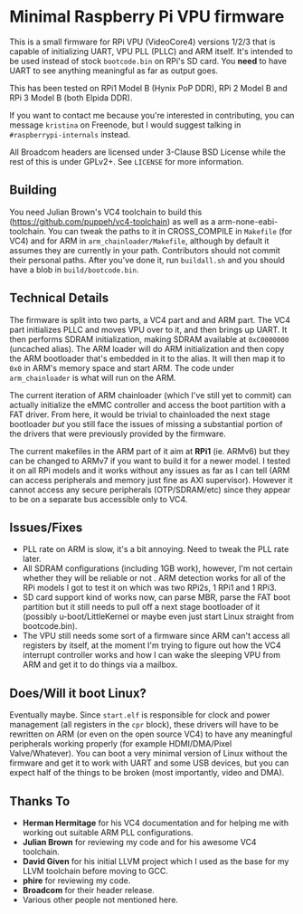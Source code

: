 # Minimal Raspberry Pi VPU firmware
This is a small firmware for RPi VPU (VideoCore4) versions 1/2/3 that is capable of initializing UART, VPU PLL (PLLC) and ARM itself. It's intended to be used instead of stock `bootcode.bin` on RPi's SD card. You **need** to have UART to see anything meaningful as far as output goes.

This has been tested on RPi1 Model B (Hynix PoP DDR), RPi 2 Model B and RPi 3 Model B (both Elpida DDR). 

If you want to contact me because you're interested in contributing, you can message `kristina` on Freenode, but I would suggest talking in `#raspberrypi-internals` instead.

All Broadcom headers are licensed under 3-Clause BSD License while the rest of this is under GPLv2+. See `LICENSE` for more information.

## Building

You need Julian Brown's VC4 toolchain to build this (https://github.com/puppeh/vc4-toolchain) as well as a arm-none-eabi-toolchain. You can tweak the paths to it in CROSS_COMPILE in `Makefile` (for VC4) and for ARM in `arm_chainloader/Makefile`, although by default it assumes they are currently in your path. Contributors should not commit their personal paths. After you've done it, run `buildall.sh` and you should have a blob in `build/bootcode.bin`. 

## Technical Details
The firmware is split into two parts, a VC4 part and and ARM part. The VC4 part initializes PLLC and moves VPU over to it, and then brings up UART. It then performs SDRAM initialization, making SDRAM available at `0xC0000000` (uncached alias). The ARM loader will do ARM initialization and then copy the ARM bootloader that's embedded in it to the alias. It will then map it to `0x0` in ARM's memory space and start ARM. The code under `arm_chainloader` is what will run on the ARM. 

The current iteration of ARM chainloader (which I've still yet to commit) can actually initialize the eMMC controller and access the boot partition with a FAT driver. From here, it would be trivial to chainloaded the next stage bootloader *but* you still face the issues of missing a substantial portion of the drivers that were previously provided by the firmware.

The current makefiles in the ARM part of it aim at **RPi1** (ie. ARMv6) but they can be changed to ARMv7 if you want to build it for a newer model. I tested it on all RPi models and it works without any issues as far as I can tell (ARM can access peripherals and memory just fine as AXI supervisor). However it cannot access any secure peripherals (OTP/SDRAM/etc) since they appear to be on a separate bus accessible only to VC4.

## Issues/Fixes
 * PLL rate on ARM is slow, it's a bit annoying. Need to tweak the PLL rate later.
 * All SDRAM configurations (including 1GB work), however, I'm not certain whether they will be reliable or not . ARM detection works for all of the RPi models I got to test it on which was two RPi2s, 1 RPi1 and 1 RPi3.
 * SD card support kind of works now, can parse MBR, parse the FAT boot partition but it still needs to pull off a next stage bootloader of it (possibly u-boot/LittleKernel or maybe even just start Linux straight from bootcode.bin).
 * The VPU still needs some sort of a firmware since ARM can't access all registers by itself, at the moment I'm trying to figure out how the VC4 interrupt controller works and how I can wake the sleeping VPU from ARM and get it to do things via a mailbox.

## Does/Will it boot Linux?

Eventually maybe. Since `start.elf` is responsible for clock and power management (all registers in the `cpr` block), these drivers will have to be rewritten on ARM (or even on the open source VC4) to have any meaningful peripherals working properly (for example HDMI/DMA/Pixel Valve/Whatever). You can boot a very minimal version of Linux without the firmware and get it to work with UART and some USB devices, but you can expect half of the things to be broken (most importantly, video and DMA).

## Thanks To
 * **Herman Hermitage** for his VC4 documentation and for helping me with working out suitable ARM PLL configurations.
 * **Julian Brown** for reviewing my code and for his awesome VC4 toolchain.
 * **David Given** for his initial LLVM project which I used as the base for my LLVM toolchain before moving to GCC.
 * **phire** for reviewing my code.
 * **Broadcom** for their header release.
 * Various other people not mentioned here.
